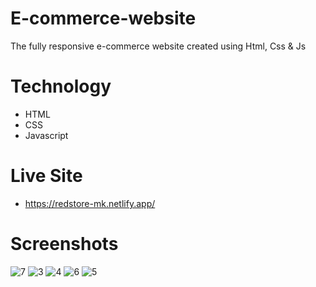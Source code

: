 # E-commerce-website
The fully responsive e-commerce website created using Html, Css &amp; Js

# Technology
- HTML
- CSS
- Javascript

# Live Site
- https://redstore-mk.netlify.app/

# Screenshots
![7](https://github.com/Evilking009/Ecommerce-website/assets/4027728/dbe90c7a-4ecc-41f3-8edd-49e71f7aab41)
![3](https://github.com/Evilking009/Ecommerce-website/assets/4027728/028abadb-77f1-41cf-b483-3fdcf46b6ddf)
![4](https://github.com/Evilking009/Ecommerce-website/assets/4027728/972ffac6-0cc0-43f9-8b3c-0683da7af5fb)
![6](https://github.com/Evilking009/Ecommerce-website/assets/4027728/37c3d56c-35f9-48dc-8d22-8c02103eacec)
![5](https://github.com/Evilking009/Ecommerce-website/assets/4027728/9bc77009-5757-4c3c-9265-be7ae0b78f4f)


